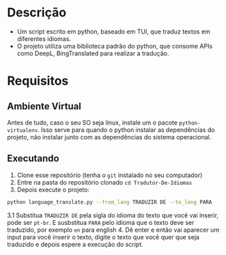 # Descrição
- Um script escrito em python, baseado em TUI, que traduz textos em diferentes idiomas.
- O projeto utiliza uma biblioteca padrão do python, que consome APIs como DeepL, BingTranslated para realizar a tradução.  

# Requisitos
## Ambiente Virtual
Antes de tudo, caso o seu SO seja linux, instale um o pacote `python-virtualenv`. Isso serve para quando o python instalar as dependências do projeto, não instalar junto com as dependências do sistema operacional.

## Executando
1. Clone esse repositório (tenha o `git` instalado no seu computador) 
2. Entre na pasta do repositório clonado `cd Tradutor-De-Idiomas`
3. Depois execute o projeto:   
```bash
python language_translate.py --from_lang TRADUZIR DE --to_lang PARA   
```
3.1 Substitua `TRADUZIR DE` pela sigla do idioma do texto que você vai inserir, pode ser `pt-br`. E susbstitua `PARA` pelo idioma que o texto deve ser traduzido, por exemplo `en` para english
4. Dê enter e então vai aparecer um input para você inserir o texto, digite o texto que você quer que seja traduzido e depois espere a execução do script.
